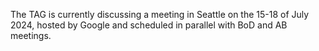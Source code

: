 The TAG is currently discussing a meeting in Seattle on the 15-18 of July 2024, hosted by Google and scheduled in parallel with BoD and AB meetings.
